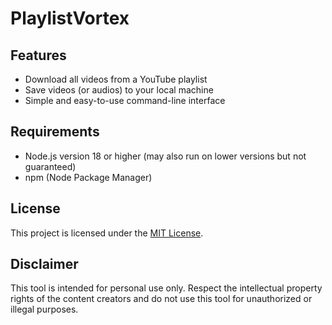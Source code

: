 # PlaylistVortex
## Features
- Download all videos from a YouTube playlist
- Save videos (or audios) to your local machine
- Simple and easy-to-use command-line interface
## Requirements
- Node.js version 18 or higher (may also run on lower versions but not guaranteed)
- npm (Node Package Manager)
## License
This project is licensed under the [MIT License](https://github.com/Schleimfresse/PlaylistVortex/blob/main/LICENSE).
## Disclaimer
This tool is intended for personal use only. Respect the intellectual property rights of the content creators and do not use this tool for unauthorized or illegal purposes.
